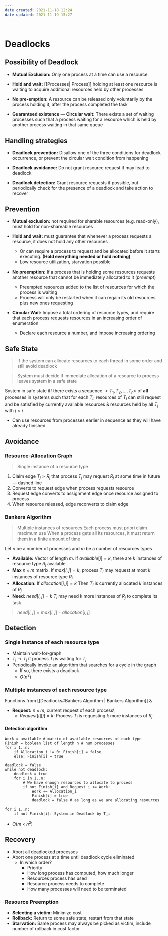 ```yaml
---
date created: 2021-11-18 12:24
date updated: 2021-11-19 15:27

---
```


# Deadlocks

## Possibility of Deadlock

- **Mutual Exclusion:** Only one process at a time can use a resource

- **Hold and wait:** [[Processes| Process]] holding at least one resource is waiting to acquire additional resources held by other processes

- **No pre-emption:** A resource can be released only voluntarily by the process holding it, after the process completed the task

- **Guaranteed existence** — **Circular wait:** There exists a set of waiting processes such that a process waiting for a resource which is held by another process waiting in that same queue

## Handling strategies

- **Deadlock prevention:** Disallow one of the three conditions for deadlock occurrence, or prevent the circular wait condition from happening

- **Deadlock avoidance:** Do not grant resource request if may lead to deadlock

- **Deadlock detection:** Grant resource requests if possible, but periodically check for the presence of a deadlock and take action to recover

## Prevention

- **Mutual exclusion:** not required for sharable resources (e.g. read-only), must hold for non-shareable resources

- **Hold and wait:** must guarantee that whenever a process requests a resource, it does not hold any other resources
  - Or can require a process to request and be allocated before it starts executing. **(Hold everything needed or hold nothing)**
  - Low resource utilization, starvation possible

- **No preemption:** If a process that is holding some resources requests another resource that cannot be immediately allocated to it (_preempt_)
  - Preempted resources added to the list of resources for which the process is waiting
  - Process will only be restarted when it can regain its old resources plus new ones requesting

- **Circular Wait:** Impose a total ordering of resource types, and require that each process requests resources in an increasing order of enumeration
  - Declare each resource a number, and impose increasing ordering

## Safe State

> If the system can allocate resources to each thread in some order and still avoid deadlock

> System must decide if immediate allocation of a resource to process leaves system in a safe state

System in safe state iff there exists a sequence $<T_1, T_2, ..., T_n>$ of **all** processes in systems such that for each $T_i$, resources of $T_i$ can still request and be satisfied by currently available resources & resources held by all $T_j$ with $j < i$

- Can use resources from processes earlier in sequence as they will have already finished

## Avoidance

### Resource-Allocation Graph

> Single instance of a resource type

1. Claim edge $T_j > R_j$ that process $T_j$ may request $R_j$ at some time in future — dashed line
2. Converts to request edge when process requests resource
3. Request edge converts to assignment edge once resource assigned to process
4. When resource released, edge reconverts to claim edge

### Bankers Algorithm

> Multiple instances of resources
> Each process must priori claim maximum use
> When a process gets all its resources, it must return them in a finite amount of time

Let $n$ be a number of processes and $m$ be a number of resources types

- **Available:** Vector of length $m$. If $available[j] = k$, there are $k$ instances of resource type $R_j$ available.
- **Max** $n \times m$ matrix. If $max[i,j] = k$, process $T_i$ may request at most $k$ instances of resource type $R_j$
- **Allocation:** If $allocation[i,j] = k$ Then $T_i$ is currently allocated $k$ instances of $R_j$
- **Need:** $need[i,j] = k$ $T_i$ may need k more instances of $R_j$ to complete its task

> $need[i,j] = max[i,j] - allocation[i,j]$

## Detection

### Single instance of each resource type

- Maintain wait-for-graph
- $T_i \rightarrow T_j$ if process $T_i$ is waiting for $T_j$
- Periodically invoke an algorithm that searches for a cycle in the graph
  - If so, there exists a deadlock
  - $O(n^2)$

### Multiple instances of each resource type

Functions from [[Deadlocks#Bankers Algorithm | Bankers Algorithm]] &

- **Request:** $n \times m$, current request of each process\
  - $Request[i][j] = k$: Process $T_i$ is requesting $k$ more instances of $R_j$

#### Detection algorithm

```
Work = available # matrix of available resources of each type
Finish = boolean list of length n # num processes
for i 1..n:
	if Allocation_i != 0: Finish[i] = false
	else: Finish[i] = true

deadlock = false
while not deadlock:
	deadlock = true
	for i in 1..n:
		# We have enough resources to allocate to process
		if not Finish[i] and Request_i <= Work:
			Work += Allocation_i
			Finish[i] = true
			deadlock = false # as long as we are allocating resources
		
for i 1..n:
	if not Finish[i]: System in Deadlock by T_i
```

- $O(m \times n^2)$

## Recovery

- Abort all deadlocked processes
- Abort one process at a time until deadlock cycle eliminated
  - In which order?
    - Priority
    - How long process has computed, how much longer
    - Resources process has used
    - Resource process needs to complete
    - How many processes will need to be terminated

### Resource Preemption

- **Selecting a victim:** Minimize cost
- **Rollback:** Return to some safe state, restart from that state
- **Starvation:** Same process may always be picked as victim, include number of rollback in cost factor
